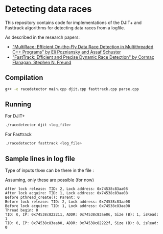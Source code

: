 # Detecting data races 

This repository contains code for implementations of the DJIT+ and Fasttrack algorithms for detecting data races from a logfile.

As described in the research papers:

- ["MultiRace: Efficient On-the-Fly Data Race Detection in Multithreaded C++ Programs" by Eli Pozniansky and Assaf Schuster](https://onlinelibrary.wiley.com/doi/pdf/10.1002/cpe.1064)
- ["FastTrack: Efficient and Precise Dynamic Race Detection" by Cormac Flanagan, Stephen N. Freund](https://dl.acm.org/doi/pdf/10.1145/1543135.1542490)

## Compilation

```bash
g++ -o racedetector main.cpp djit.cpp fasttrack.cpp parse.cpp
```

## Running

For DJIT+
```bash
./racedetector djit <log_file>
```

For Fasttrack
```bash
./racedetector fasttrack <log_file>
```

## Sample lines in log file

Type of inputs thשא can be there in the file :

Assuming, only these are possible (for now)

```
After lock release: TID: 2, Lock address: 0x74538c83aa08
After lock acquire: TID: 1, Lock address: 0x74538c83aa08
Before pthread_create(): Parent: 0
Before lock release: TID: 2, Lock address: 0x74538c83aa08
Before lock acquire: TID: 1, Lock address: 0x74538c83aa08
Thread begin: 0
TID: 0, IP: 0x74538c822211, ADDR: 0x74538c83ae06, Size (B): 1, isRead: 1
TID: 0, IP: 0x74538c83aab0, ADDR: 0x74538c82222f, Size (B): 8, isRead: 0
```
